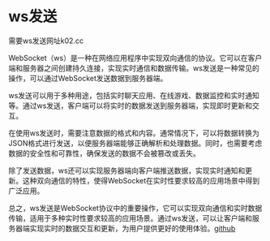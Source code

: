 # ws发送

需要ws发送网址k02.cc

WebSocket（ws）是一种在网络应用程序中实现双向通信的协议。它可以在客户端和服务器之间创建持久连接，实现实时通信和数据传输。ws发送是一种常见的操作，可以通过WebSocket发送数据到服务器端。

ws发送可以用于多种用途，包括实时聊天应用、在线游戏、数据监控和实时通知等。通过ws发送，客户端可以将实时的数据发送到服务器端，实现即时更新和交互。

在使用ws发送时，需要注意数据的格式和内容。通常情况下，可以将数据转换为JSON格式进行发送，以便服务器端能够正确解析和处理数据。同时，也需要考虑数据的安全性和可靠性，确保发送的数据不会被篡改或丢失。

除了发送数据，ws还可以实现服务器端向客户端推送数据，实现实时通知和更新。这种双向通信的特性，使得WebSocket在实时性要求较高的应用场景中得到广泛应用。

总之，ws发送是WebSocket协议中的重要操作，它可以实现双向通信和实时数据传输，适用于多种实时性要求较高的应用场景。通过ws发送，可以让客户端和服务器端实现实时的数据交互和更新，为用户提供更好的使用体验。[github](https://github.com)